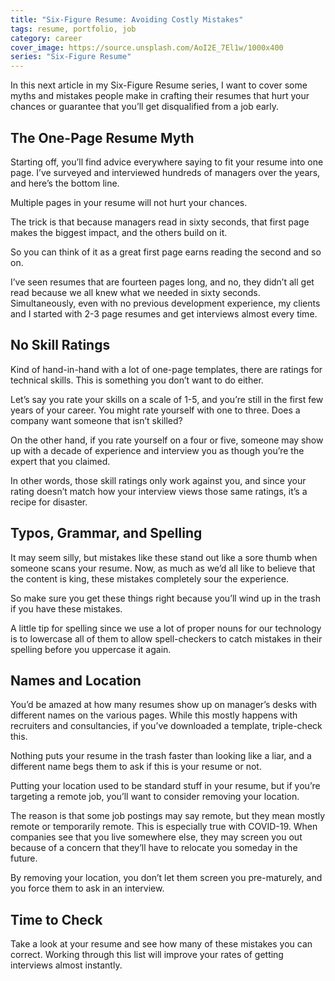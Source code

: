 ```yaml
---
title: "Six-Figure Resume: Avoiding Costly Mistakes"
tags: resume, portfolio, job
category: career
cover_image: https://source.unsplash.com/AoI2E_7El1w/1000x400
series: "Six-Figure Resume"
---
```


In this next article in my Six-Figure Resume series, I want to cover some myths and mistakes people make in crafting their resumes that hurt your chances or guarantee that you’ll get disqualified from a job early.

## The One-Page Resume Myth

Starting off, you’ll find advice everywhere saying to fit your resume into one page. I’ve surveyed and interviewed hundreds of managers over the years, and here’s the bottom line.

Multiple pages in your resume will not hurt your chances.

The trick is that because managers read in sixty seconds, that first page makes the biggest impact, and the others build on it.

So you can think of it as a great first page earns reading the second and so on.

I’ve seen resumes that are fourteen pages long, and no, they didn’t all get read because we all knew what we needed in sixty seconds. Simultaneously, even with no previous development experience, my clients and I started with 2-3 page resumes and get interviews almost every time.

## No Skill Ratings

Kind of hand-in-hand with a lot of one-page templates, there are ratings for technical skills. This is something you don’t want to do either.

Let’s say you rate your skills on a scale of 1-5, and you’re still in the first few years of your career. You might rate yourself with one to three. Does a company want someone that isn’t skilled?

On the other hand, if you rate yourself on a four or five, someone may show up with a decade of experience and interview you as though you’re the expert that you claimed.

In other words, those skill ratings only work against you, and since your rating doesn’t match how your interview views those same ratings, it’s a recipe for disaster.

##  Typos, Grammar, and Spelling

It may seem silly, but mistakes like these stand out like a sore thumb when someone scans your resume. Now, as much as we’d all like to believe that the content is king, these mistakes completely sour the experience.

So make sure you get these things right because you’ll wind up in the trash if you have these mistakes.

A little tip for spelling since we use a lot of proper nouns for our technology is to lowercase all of them to allow spell-checkers to catch mistakes in their spelling before you uppercase it again.

## Names and Location

You’d be amazed at how many resumes show up on manager’s desks with different names on the various pages. While this mostly happens with recruiters and consultancies, if you’ve downloaded a template, triple-check this.

Nothing puts your resume in the trash faster than looking like a liar, and a different name begs them to ask if this is your resume or not.

Putting your location used to be standard stuff in your resume, but if you’re targeting a remote job, you’ll want to consider removing your location.

The reason is that some job postings may say remote, but they mean mostly remote or temporarily remote. This is especially true with COVID-19. When companies see that you live somewhere else, they may screen you out because of a concern that they’ll have to relocate you someday in the future.

By removing your location, you don’t let them screen you pre-maturely, and you force them to ask in an interview.

## Time to Check

Take a look at your resume and see how many of these mistakes you can correct. Working through this list will improve your rates of getting interviews almost instantly.
